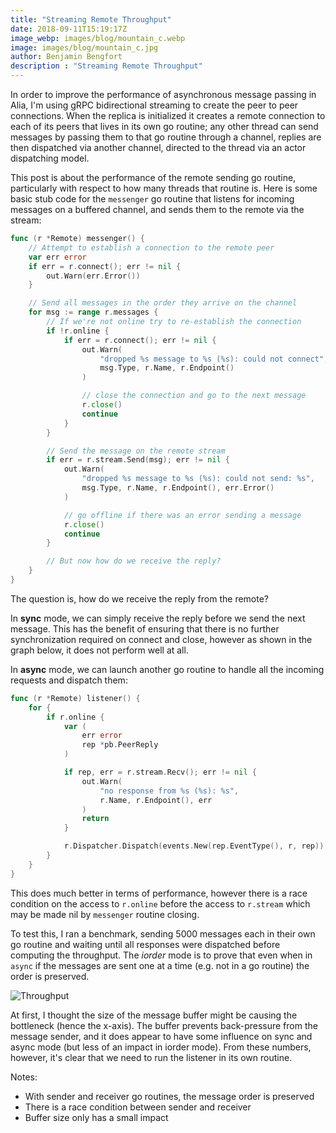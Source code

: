 ```yaml
---
title: "Streaming Remote Throughput"
date: 2018-09-11T15:19:17Z
image_webp: images/blog/mountain_c.webp
image: images/blog/mountain_c.jpg
author: Benjamin Bengfort
description : "Streaming Remote Throughput"
---
```


In order to improve the performance of asynchronous message passing in Alia, I'm using gRPC bidirectional streaming to create the peer to peer connections. When the replica is initialized it creates a remote connection to each of its peers that lives in its own go routine; any other thread can send messages by passing them to that go routine through a channel, replies are then dispatched via another channel, directed to the thread via an actor dispatching model.

This post is about the performance of the remote sending go routine, particularly with respect to how many threads that routine is. Here is some basic stub code for the `messenger` go routine that listens for incoming messages on a buffered channel, and sends them to the remote via the stream:

```go
func (r *Remote) messenger() {
    // Attempt to establish a connection to the remote peer
    var err error
    if err = r.connect(); err != nil {
        out.Warn(err.Error())
    }

    // Send all messages in the order they arrive on the channel
    for msg := range r.messages {
        // If we're not online try to re-establish the connection
        if !r.online {
            if err = r.connect(); err != nil {
                out.Warn(
                    "dropped %s message to %s (%s): could not connect",
                    msg.Type, r.Name, r.Endpoint()
                )

                // close the connection and go to the next message
                r.close()
                continue
            }
        }

        // Send the message on the remote stream
        if err = r.stream.Send(msg); err != nil {
            out.Warn(
                "dropped %s message to %s (%s): could not send: %s",
                msg.Type, r.Name, r.Endpoint(), err.Error()
            )

            // go offline if there was an error sending a message
            r.close()
            continue
        }

        // But now how do we receive the reply?
    }
}
```

The question is, how do we receive the reply from the remote?

In **sync** mode, we can simply receive the reply before we send the next message. This has the benefit of ensuring that there is no further synchronization required on connect and close, however as shown in the graph below, it does not perform well at all.

In **async** mode, we can launch another go routine to handle all the incoming requests and dispatch them:

```go
func (r *Remote) listener() {
    for {
        if r.online {
            var (
                err error
                rep *pb.PeerReply
            )

            if rep, err = r.stream.Recv(); err != nil {
                out.Warn(
                    "no response from %s (%s): %s",
                    r.Name, r.Endpoint(), err
                )
                return
            }

            r.Dispatcher.Dispatch(events.New(rep.EventType(), r, rep))
        }
    }
}
```

This does much better in terms of performance, however there is a race condition on the access to `r.online` before the access to `r.stream` which may be made nil by `messenger` routine closing.

To test this, I ran a benchmark, sending 5000 messages each in their own go routine and waiting until all responses were dispatched before computing the throughput. The *iorder* mode is to prove that even when in `async` if the messages are sent one at a time (e.g. not in a go routine) the order is preserved.

![Throughput](/images/blog/2018-09-11-streaming-remote-throughput.png)

At first, I thought the size of the message buffer might be causing the bottleneck (hence the x-axis). The buffer prevents back-pressure from the message sender, and it does appear to have some influence on sync and async mode (but less of an impact in iorder mode). From these numbers, however, it's clear that we need to run the listener in its own routine.

Notes:

- With sender and receiver go routines, the message order is preserved
- There is a race condition between sender and receiver
- Buffer size only has a small impact
